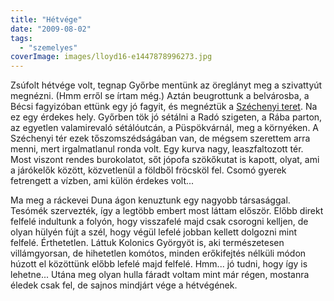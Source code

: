 ```yaml
---
title: "Hétvége"
date: "2009-08-02"
tags: 
  - "szemelyes"
coverImage: images/lloyd16-e1447878996273.jpg
---
```


Zsúfolt hétvége volt, tegnap Győrbe mentünk az öreglányt meg a szivattyút megnézni. (Hmm erről se írtam még.) Aztán beugrottunk a belvárosba, a Bécsi fagyizóban ettünk egy jó fagyit, és megnéztük a [Széchenyi teret](http://index.hu/tudomany/blog/2009/04/16/vegleg_elvesztek_a_kozepkor_emlekei_a_gyori_szechenyi_teren_/). Na ez egy érdekes hely. Győrben tök jó sétálni a Radó szigeten, a Rába parton, az egyetlen valamirevaló sétálóutcán, a Püspökvárnál, meg a környéken. A Széchenyi tér ezek tőszomszédságában van, de mégsem szerettem arra menni, mert irgalmatlanul ronda volt. Egy kurva nagy, leaszfaltozott tér. Most viszont rendes burokolatot, sőt jópofa szökőkutat is kapott, olyat, ami a járókelők között, közvetlenül a földből fröcsköl fel. Csomó gyerek fetrengett a vízben, ami külön érdekes volt...

Ma meg a ráckevei Duna ágon kenuztunk egy nagyobb társasággal. Tesómék szervezték, így a legtöbb embert most láttam először. Előbb direkt felfelé indultunk a folyón, hogy visszafelé majd csak csorogni kelljen, de olyan hülyén fújt a szél, hogy végül lefelé jobban kellett dolgozni mint felfelé. Érthetetlen. Láttuk Kolonics Györgyöt is, aki természetesen villámgyorsan, de hihetetlen komótos, minden erőkifejtés nélküli módon húzott el közöttünk előbb lefelé majd felfelé. Hmm... jó tudni, hogy így is lehetne... Utána meg olyan hulla fáradt voltam mint már régen, mostanra éledek csak fel, de sajnos mindjárt vége a hétvégének.
